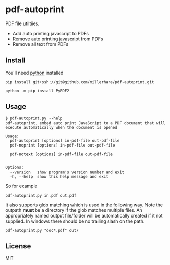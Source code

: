 # pdf-autoprint
PDF file utiltiies.

  - Add auto printing javascript to PDFs
  - Remove auto printing javascript from PDFs
  - Remove all text from PDFs


## Install
You'll need [python](https://www.python.org/) installed

    pip install git+ssh://git@github.com/millerhare/pdf-autoprint.git
	
	python -m pip install PyPDF2

## Usage

    $ pdf-autoprint.py --help
    pdf-autoprint, embed auto print JavaScript to a PDF document that will execute automatically when the document is opened

    Usage: 
      pdf-autoprint [options] in-pdf-file out-pdf-file
      pdf-noprint [options] in-pdf-file out-pdf-file

      pdf-notext [options] in-pdf-file out-pdf-file


    Options:
      --version   show program's version number and exit
      -h, --help  show this help message and exit

So for example

    pdf-autoprint.py in.pdf out.pdf

It also supports glob matching which is used in the following way. Note the outpath **must** be a directory if the glob matches multiple files.
An appropriately named output file/folder will be automatically created if it not supplied. In windows there should be no trailing slash on the path.

    pdf-autoprint.py "doc*.pdf" out/


## License
MIT
